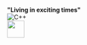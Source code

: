 **"Living in exciting times"**  
![C++](https://img.icons8.com/color/48/000000/c-plus-plus-logo.png)  
<img src="https://www.rustacean.net/assets/rustacean-orig-noshadow.svg" width="40"/>
